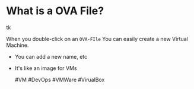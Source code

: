 # What is a OVA File?

tk

When you double-click on an `OVA-FIle` You can easily create a new Virtual Machine.
- You can add a new name, etc
- It's like an image for VMs


    #VM #DevOps #VMWare #VirualBox
